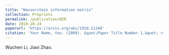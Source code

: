 ```yaml
---
title: "Wasserstein information matrix"
collection: Preprints
permalink: /publication/WIM
date: 2019-10-24
paperurl: 'https://arxiv.org/abs/1910.11248'
citation: 'Your Name, You. (2009). &quot;Paper Title Number 1.&quot; <i>Journal 1</i>. 1(1).'
---
```

Wuchen Li, Jiaxi Zhao.

